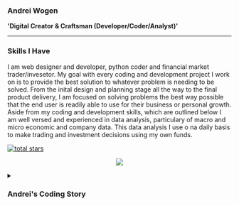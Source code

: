 ### Andrei Wogen 

**'Digital Creator & Craftsman (Developer/Coder/Analyst)'**

---
### Skills I Have
I am web designer and developer, python coder and financial market trader/invesetor. My goal with every coding and development project I work on is to provide the best solution to whatever problem is needing to be solved. From the inital design and planning stage all the way to the final product delivery, I am focused on solving problems the best way possible that the end user is readily able to use for their business or personal growth. Aside from my coding and development skills, which are outlined below I am well versed and experienced in data analysis, particulary of macro and micro economic and company data. This data analysis I use o na daily basis to make trading and investment decisions using my own funds. 
<p align="left">
  <a href="https://github.com/Anewr?tab=repositories&sort=stargazers">
    <img alt="total stars" title="Stars on GitHub" src="https://custom-icon-badges.demolab.com/github/stars/Anewr?color=00578a&style=for-the-badge&labelColor=00273e&logo=star"/></a>
</p>
  
<p align="center">
  <a href="https://skillicons.dev">
    <img src="https://skillicons.dev/icons?i=vscode,visualstudio,xd,py,html,css,mysql" />
  </a>
</p>


<details>
 <summary><h3> Andrei's Coding Story</h3></summary>
   I have always been interested and facinated with computers, computer coding and anything electronic. So when I found out I could learn how to code on my own and do things like build computers, I was excited and hooked. For me my learning journey  started way back when I was a pre-teen learning to code in HTML and CSS at a local college. The class only lasted a few days but it opened me up to a world of new opportunities and interests. From there I have throughout the years coded on my own. Mostly just personal use stuff and for practice to build and keep my skills. I also attended university for a time where I learned even more about coding and computer science and related fields. That's where I started to use Python in particular and loved every minute of it. This then lead me to at least dipping my toes into many other languages and expanding on a few of those including SQL and MQL4 (a C based language used to code trading bots as I also started my jounrey as a trader throughout this time; though much later). Throughout my learning and usage of the coding skills I have, I expanded to the design side of things and have now designed several test and practice apps and websites using design and illustration software. I enjoy (almost) every minute of coding. And those times I don't enjoy it (cause I've been stuck on a problem for who knows how long) I always enjoy the learning and discovery process of finding new and better ways of solving problems and learning even more as I go along. 

<!--
